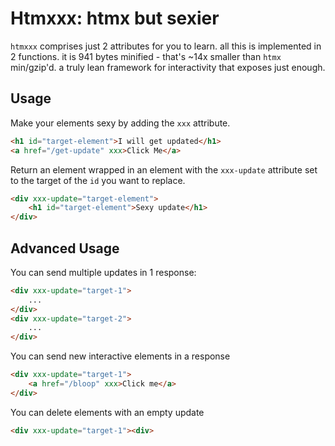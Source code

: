 # Htmxxx: htmx but sexier

`htmxxx` comprises just 2 attributes for you to learn.
all this is implemented in 2 functions.
it is 941 bytes minified - that's ~14x smaller than `htmx` min/gzip'd.
a truly lean framework for interactivity that exposes just enough.

## Usage

Make your elements sexy by adding the `xxx` attribute.

```html
<h1 id="target-element">I will get updated</h1>
<a href="/get-update" xxx>Click Me</a>
```

Return an element wrapped in an element with the `xxx-update` attribute set to the target of the `id` you want to replace.

```html
<div xxx-update="target-element">
    <h1 id="target-element">Sexy update</h1>
</div>
```

## Advanced Usage

You can send multiple updates in 1 response:

```html
<div xxx-update="target-1">
    ...
</div>
<div xxx-update="target-2">
    ...
</div>
```

You can send new interactive elements in a response

```html
<div xxx-update="target-1">
    <a href="/bloop" xxx>Click me</a>
</div>
```

You can delete elements with an empty update

```html
<div xxx-update="target-1"><div>
```